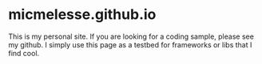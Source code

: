 # micmelesse.github.io

This is my personal site. If you are looking for a coding sample, please see my github.
I simply use this page as a testbed for frameworks or libs that I find cool.
